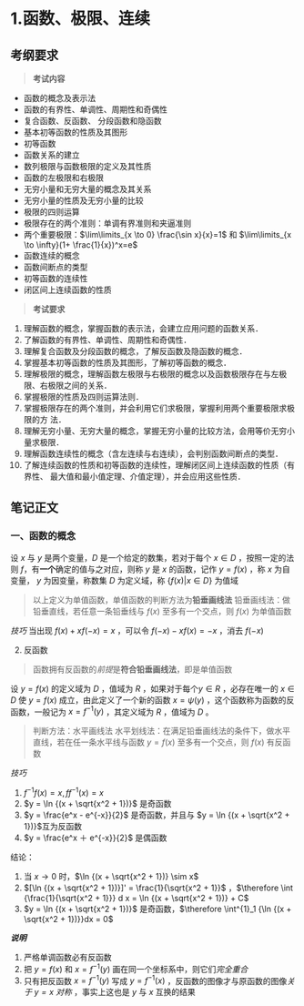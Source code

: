 # 1.函数、极限、连续
## 考纲要求
> **考试内容**
- 函数的概念及表示法
- 函数的有界性、单调性、周期性和奇偶性
- 复合函数、反函数、 分段函数和隐函数 
- 基本初等函数的性质及其图形 
- 初等函数 
- 函数关系的建立 
- 数列极限与函数极限的定义及其性质 
- 函数的左极限和右极限 
- 无穷小量和无穷大量的概念及其关系 
- 无穷小量的性质及无穷小量的比较 
- 极限的四则运算 
- 极限存在的两个准则：单调有界准则和夹逼准则 
- 两个重要极限：$\lim\limits_{x \to 0} \frac{\sin x}{x}=1$ 和 $\lim\limits_{x \to \infty}(1+ \frac{1}{x})^x=e$
- 函数连续的概念 
- 函数间断点的类型 
- 初等函数的连续性 
- 闭区间上连续函数的性质

> **考试要求**
1. 理解函数的概念，掌握函数的表示法，会建立应用问题的函数关系．
2. 了解函数的有界性、单调性、周期性和奇偶性． 
3. 理解复合函数及分段函数的概念，了解反函数及隐函数的概念． 
4. 掌握基本初等函数的性质及其图形，了解初等函数的概念． 
5. 理解极限的概念，理解函数左极限与右极限的概念以及函数极限存在与左极限、右极限之间的关系． 
6. 掌握极限的性质及四则运算法则． 
7. 掌握极限存在的两个准则，并会利用它们求极限，掌握利用两个重要极限求极限的方 法． 
8. 理解无穷小量、无穷大量的概念，掌握无穷小量的比较方法，会用等价无穷小量求极限． 
9. 理解函数连续性的概念（含左连续与右连续），会判别函数间断点的类型． 
10. 了解连续函数的性质和初等函数的连续性，理解闭区间上连续函数的性质（有界性、 最大值和最小值定理、介值定理），并会应用这些性质．

## 笔记正文

### 一、函数的概念
设 $x$ 与 $y$ 是两个变量，$D$ 是一个给定的数集，若对于每个 $x \in D$ ，按照一定的法则 $f$，有**一个**确定的值与之对应，则称 $y$ 是 $x$ 的函数，记作 $y = f(x)$ ，称 $x$ 为自变量， $y$ 为因变量，称数集 $D$ 为定义域，称 $\{f(x) | x \in D\}$ 为值域
> 以上定义为单值函数，单值函数的判断方法为**铅垂画线法**
> 	铅垂画线法：做铅垂直线，若任意一条铅垂线与 $f(x)$ 至多有一个交点，则 $f(x)$ 为单值函数

*技巧* 当出现 $f(x) + x f(- x) = x$ ，可以令 $f(-x) - x f(x) = - x$ ，消去 $f(- x)$ 

2. 反函数
> 函数拥有反函数的*前提*是**符合铅垂画线法**，即是单值函数

设 $y = f(x)$ 的定义域为 $D$ ，值域为 $R$ ，如果对于每个$y \in R$ ，必存在唯一的 $x \in D$ 使 $y = f(x)$ 成立，由此定义了一个新的函数 $x = \psi (y)$ ，这个函数称为函数的反函数，一般记为 $x = f^{-1} (y)$ ，其定义域为 $R$ ，值域为 $D$ 。

> 判断方法：水平画线法
>	水平划线法：在满足铅垂画线法的条件下，做水平直线，若在任一条水平线与函数 $y = f(x)$ 至多有一个交点，则 $f(x)$ 有反函数

*技巧*
1. $f^{-1} f(x) = x, ff^{-1}(x) = x$
2. $y = \ln {(x + \sqrt{x^2 + 1})}$ 是奇函数
3. $y = \frac{e^x - e^{-x}}{2}$ 是奇函数，并且与 $y = \ln {(x + \sqrt{x^2 + 1})}$互为反函数
4. $y = \frac{e^x ＋ e^{-x}}{2}$ 是偶函数

结论：
1. 当 $x \to 0$ 时，$\ln {(x + \sqrt{x^2 + 1})} \sim x$
2. $[\ln {(x + \sqrt{x^2 + 1})}]' = \frac{1}{\sqrt{x^2 + 1}}$ ，$\therefore \int {\frac{1}{\sqrt{x^2 + 1}}} d x = \ln {(x + \sqrt{x^2 + 1})} + C$
3. $y = \ln {(x + \sqrt{x^2 + 1})}$ 是奇函数，$\therefore \int^{1}_1 {\ln {(x + \sqrt{x^2 + 1})}}dx = 0$

***说明***
1. 严格单调函数必有反函数
2. 把 $y = f(x)$ 和 $x = f^{-1} (y)$ 画在同一个坐标系中，则它们*完全重合*
3. 只有把反函数 $x = f^{-1} (y)$ 写成 $y = f^{-1} (x)$ ，反函数的图像才与原函数的图像*关于 $y = x$ 对称* ，事实上这也是 $y$ 与 $x$ 互换的结果

